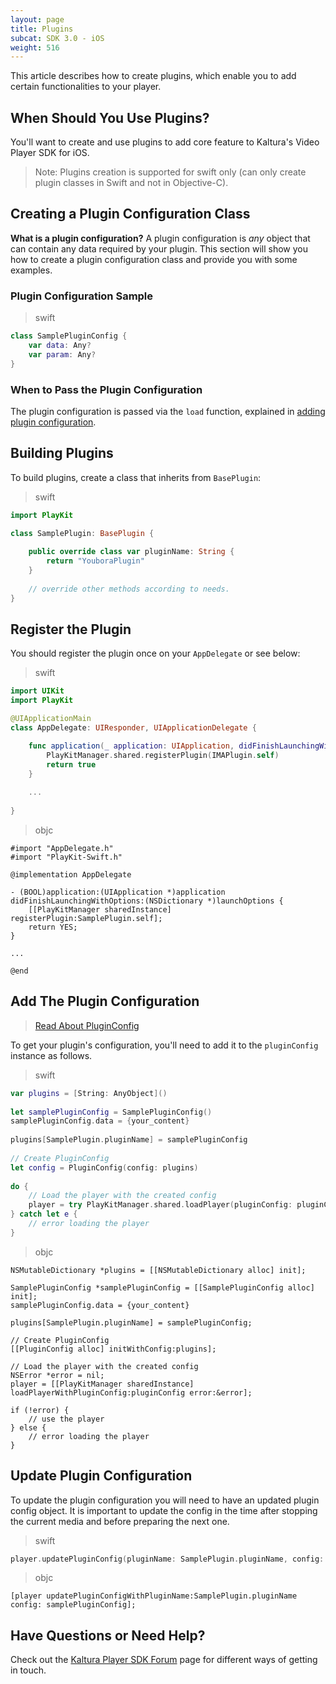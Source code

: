```yaml
---
layout: page
title: Plugins
subcat: SDK 3.0 - iOS
weight: 516
---
```


This article describes how to create plugins, which enable you to add certain functionalities to your player.

## When Should You Use Plugins?

You'll want to create and use plugins to add core feature to Kaltura's Video Player SDK for iOS. 

>Note: Plugins creation is supported for swift only (can only create plugin classes in Swift and not in Objective-C).

## Creating a Plugin Configuration Class  

**What is a plugin configuration?** A plugin configuration is *any* object that can contain any data required by your plugin. This section will show you how to create a plugin configuration class and provide you with some examples.

### Plugin Configuration Sample  
>swift

```swift
class SamplePluginConfig {
    var data: Any?
    var param: Any?
}
```

### When to Pass the Plugin Configuration  

The plugin configuration is passed via the `load` function, explained in [adding plugin configuration](#add-the-plugin-configuration).

## Building Plugins  

To build plugins, create a class that inherits from `BasePlugin`:

>swift

```swift
import PlayKit

class SamplePlugin: BasePlugin {
    
    public override class var pluginName: String {
        return "YouboraPlugin"
    }
    
    // override other methods according to needs.
}
```

## Register the Plugin

You should register the plugin once on your `AppDelegate` or see below:

>swift

```swift
import UIKit
import PlayKit

@UIApplicationMain
class AppDelegate: UIResponder, UIApplicationDelegate {

    func application(_ application: UIApplication, didFinishLaunchingWithOptions launchOptions: [UIApplicationLaunchOptionsKey: Any]?) -> Bool {
        PlayKitManager.shared.registerPlugin(IMAPlugin.self)
        return true
    }
    
    ...
    
}
```

>objc

```objc
#import "AppDelegate.h"
#import "PlayKit-Swift.h"

@implementation AppDelegate

- (BOOL)application:(UIApplication *)application didFinishLaunchingWithOptions:(NSDictionary *)launchOptions {
    [[PlayKitManager sharedInstance] registerPlugin:SamplePlugin.self];
    return YES;
}

...

@end
```

## Add The Plugin Configuration

> [Read About PluginConfig]()

To get your plugin's configuration, you'll need to add it to the `pluginConfig` instance as follows.

>swift

```swift
var plugins = [String: AnyObject]()
        
let samplePluginConfig = SamplePluginConfig()
samplePluginConfig.data = {your_content}
        
plugins[SamplePlugin.pluginName] = samplePluginConfig
        
// Create PluginConfig
let config = PluginConfig(config: plugins)
        
do {
    // Load the player with the created config
    player = try PlayKitManager.shared.loadPlayer(pluginConfig: pluginConfig)
} catch let e {
    // error loading the player
}
```

>objc

```objc
NSMutableDictionary *plugins = [[NSMutableDictionary alloc] init];

SamplePluginConfig *samplePluginConfig = [[SamplePluginConfig alloc] init];
samplePluginConfig.data = {your_content}

plugins[SamplePlugin.pluginName] = samplePluginConfig;

// Create PluginConfig
[[PluginConfig alloc] initWithConfig:plugins];

// Load the player with the created config
NSError *error = nil;
player = [[PlayKitManager sharedInstance] loadPlayerWithPluginConfig:pluginConfig error:&error];

if (!error) {
    // use the player
} else {
    // error loading the player
}
```

## Update Plugin Configuration

To update the plugin configuration you will need to have an updated plugin config object. 
It is important to update the config in the time after stopping the current media and before preparing the next one.

>swift

```swift
player.updatePluginConfig(pluginName: SamplePlugin.pluginName, config: samplePluginConfig)
```
>objc

```objc
[player updatePluginConfigWithPluginName:SamplePlugin.pluginName config: samplePluginConfig];
```

## Have Questions or Need Help?

Check out the [Kaltura Player SDK Forum](https://forum.kaltura.org/c/playkit) page for different ways of getting in touch.
